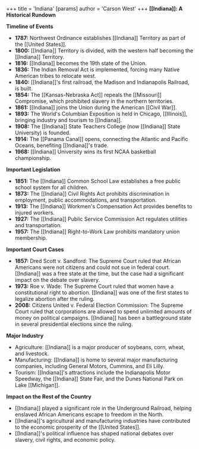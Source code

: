 +++
 title = 'Indiana'
[params]
	author = 'Carson West'
+++
**[[Indiana]]: A Historical Rundown**

**Timeline of Events**

* **1787:** Northwest Ordinance establishes [[Indiana]] Territory as part of the [[United States]].
* **1800:** [[Indiana]] Territory is divided, with the western half becoming the [[Indiana]] Territory.
* **1816:** [[Indiana]] becomes the 19th state of the Union.
* **1836:** The Indian Removal Act is implemented, forcing many Native American tribes to relocate west.
* **1840:** [[Indiana]]'s first railroad, the Madison and Indianapolis Railroad, is built.
* **1854:** The [[Kansas-Nebraska Act]] repeals the [[Missouri]] Compromise, which prohibited slavery in the northern territories.
* **1861:** [[Indiana]] joins the Union during the American [[Civil War]].
* **1893:** The World's Columbian Exposition is held in Chicago, [[Illinois]], bringing industry and tourism to [[Indiana]].
* **1908:** The [[Indiana]] State Teachers College (now [[Indiana]] State University) is founded.
* **1914:** The [[Panama Canal]] opens, connecting the Atlantic and Pacific Oceans, benefiting [[Indiana]]'s trade.
* **1968:** [[Indiana]] University wins its first NCAA basketball championship.

**Important Legislation**

* **1851:** The [[Indiana]] Common School Law establishes a free public school system for all children.
* **1873:** The [[Indiana]] Civil Rights Act prohibits discrimination in employment, public accommodations, and transportation.
* **1913:** The [[Indiana]] Workmen's Compensation Act provides benefits to injured workers.
* **1927:** The [[Indiana]] Public Service Commission Act regulates utilities and transportation.
* **1957:** The [[Indiana]] Right-to-Work Law prohibits mandatory union membership.

**Important Court Cases**

* **1857:** Dred Scott v. Sandford: The Supreme Court ruled that African Americans were not citizens and could not sue in federal court. [[Indiana]] was a free state at the time, but the case had a significant impact on the debate over slavery.
* **1973:** Roe v. Wade: The Supreme Court ruled that women have a constitutional right to abortion. [[Indiana]] was one of the first states to legalize abortion after the ruling.
* **2008:** Citizens United v. Federal Election Commission: The Supreme Court ruled that corporations are allowed to spend unlimited amounts of money on political campaigns. [[Indiana]] has been a battleground state in several presidential elections since the ruling.

**Major Industry**

* Agriculture: [[Indiana]] is a major producer of soybeans, corn, wheat, and livestock.
* Manufacturing: [[Indiana]] is home to several major manufacturing companies, including General Motors, Cummins, and Eli Lilly.
* Tourism: [[Indiana]]'s attractions include the Indianapolis Motor Speedway, the [[Indiana]] State Fair, and the Dunes National Park on Lake [[Michigan]].

**Impact on the Rest of the Country**

* [[Indiana]] played a significant role in the Underground Railroad, helping enslaved African Americans escape to freedom in the North.
* [[Indiana]]'s agricultural and manufacturing industries have contributed to the economic prosperity of the [[United States]].
* [[Indiana]]'s political influence has shaped national debates over slavery, civil rights, and economic policy.